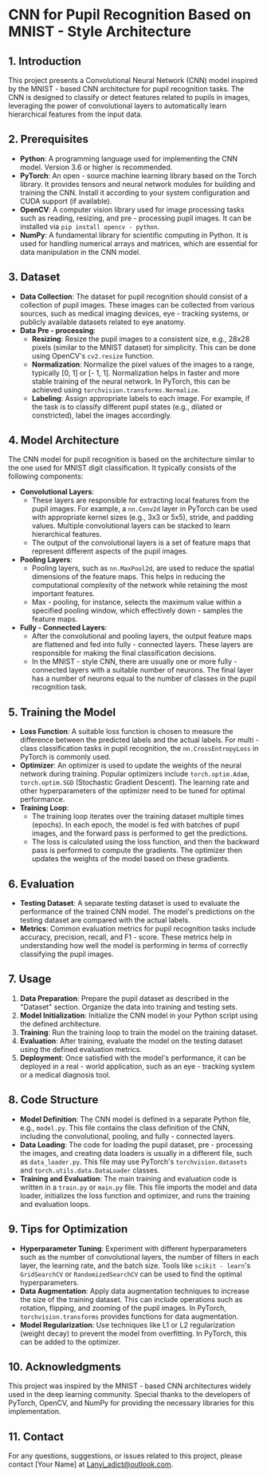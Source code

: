# CNN for Pupil Recognition Based on MNIST - Style Architecture

## 1. Introduction
This project presents a Convolutional Neural Network (CNN) model inspired by the MNIST - based CNN architecture for pupil recognition tasks. The CNN is designed to classify or detect features related to pupils in images, leveraging the power of convolutional layers to automatically learn hierarchical features from the input data.

## 2. Prerequisites
- **Python**: A programming language used for implementing the CNN model. Version 3.6 or higher is recommended.
- **PyTorch**: An open - source machine learning library based on the Torch library. It provides tensors and neural network modules for building and training the CNN. Install it according to your system configuration and CUDA support (if available).
- **OpenCV**: A computer vision library used for image processing tasks such as reading, resizing, and pre - processing pupil images. It can be installed via `pip install opencv - python`.
- **NumPy**: A fundamental library for scientific computing in Python. It is used for handling numerical arrays and matrices, which are essential for data manipulation in the CNN model.

## 3. Dataset
- **Data Collection**: The dataset for pupil recognition should consist of a collection of pupil images. These images can be collected from various sources, such as medical imaging devices, eye - tracking systems, or publicly available datasets related to eye anatomy.
- **Data Pre - processing**:
    - **Resizing**: Resize the pupil images to a consistent size, e.g., 28x28 pixels (similar to the MNIST dataset) for simplicity. This can be done using OpenCV's `cv2.resize` function.
    - **Normalization**: Normalize the pixel values of the images to a range, typically [0, 1] or [- 1, 1]. Normalization helps in faster and more stable training of the neural network. In PyTorch, this can be achieved using `torchvision.transforms.Normalize`.
    - **Labeling**: Assign appropriate labels to each image. For example, if the task is to classify different pupil states (e.g., dilated or constricted), label the images accordingly.

## 4. Model Architecture
The CNN model for pupil recognition is based on the architecture similar to the one used for MNIST digit classification. It typically consists of the following components:
- **Convolutional Layers**:
    - These layers are responsible for extracting local features from the pupil images. For example, a `nn.Conv2d` layer in PyTorch can be used with appropriate kernel sizes (e.g., 3x3 or 5x5), stride, and padding values. Multiple convolutional layers can be stacked to learn hierarchical features.
    - The output of the convolutional layers is a set of feature maps that represent different aspects of the pupil images.
- **Pooling Layers**:
    - Pooling layers, such as `nn.MaxPool2d`, are used to reduce the spatial dimensions of the feature maps. This helps in reducing the computational complexity of the network while retaining the most important features.
    - Max - pooling, for instance, selects the maximum value within a specified pooling window, which effectively down - samples the feature maps.
- **Fully - Connected Layers**:
    - After the convolutional and pooling layers, the output feature maps are flattened and fed into fully - connected layers. These layers are responsible for making the final classification decisions.
    - In the MNIST - style CNN, there are usually one or more fully - connected layers with a suitable number of neurons. The final layer has a number of neurons equal to the number of classes in the pupil recognition task.

## 5. Training the Model
- **Loss Function**: A suitable loss function is chosen to measure the difference between the predicted labels and the actual labels. For multi - class classification tasks in pupil recognition, the `nn.CrossEntropyLoss` in PyTorch is commonly used.
- **Optimizer**: An optimizer is used to update the weights of the neural network during training. Popular optimizers include `torch.optim.Adam`, `torch.optim.SGD` (Stochastic Gradient Descent). The learning rate and other hyperparameters of the optimizer need to be tuned for optimal performance.
- **Training Loop**:
    - The training loop iterates over the training dataset multiple times (epochs). In each epoch, the model is fed with batches of pupil images, and the forward pass is performed to get the predictions.
    - The loss is calculated using the loss function, and then the backward pass is performed to compute the gradients. The optimizer then updates the weights of the model based on these gradients.

## 6. Evaluation
- **Testing Dataset**: A separate testing dataset is used to evaluate the performance of the trained CNN model. The model's predictions on the testing dataset are compared with the actual labels.
- **Metrics**: Common evaluation metrics for pupil recognition tasks include accuracy, precision, recall, and F1 - score. These metrics help in understanding how well the model is performing in terms of correctly classifying the pupil images.

## 7. Usage
1. **Data Preparation**: Prepare the pupil dataset as described in the "Dataset" section. Organize the data into training and testing sets.
2. **Model Initialization**: Initialize the CNN model in your Python script using the defined architecture.
3. **Training**: Run the training loop to train the model on the training dataset.
4. **Evaluation**: After training, evaluate the model on the testing dataset using the defined evaluation metrics.
5. **Deployment**: Once satisfied with the model's performance, it can be deployed in a real - world application, such as an eye - tracking system or a medical diagnosis tool.

## 8. Code Structure
- **Model Definition**: The CNN model is defined in a separate Python file, e.g., `model.py`. This file contains the class definition of the CNN, including the convolutional, pooling, and fully - connected layers.
- **Data Loading**: The code for loading the pupil dataset, pre - processing the images, and creating data loaders is usually in a different file, such as `data_loader.py`. This file may use PyTorch's `torchvision.datasets` and `torch.utils.data.DataLoader` classes.
- **Training and Evaluation**: The main training and evaluation code is written in a `train.py` or `main.py` file. This file imports the model and data loader, initializes the loss function and optimizer, and runs the training and evaluation loops.

## 9. Tips for Optimization
- **Hyperparameter Tuning**: Experiment with different hyperparameters such as the number of convolutional layers, the number of filters in each layer, the learning rate, and the batch size. Tools like `scikit - learn`'s `GridSearchCV` or `RandomizedSearchCV` can be used to find the optimal hyperparameters.
- **Data Augmentation**: Apply data augmentation techniques to increase the size of the training dataset. This can include operations such as rotation, flipping, and zooming of the pupil images. In PyTorch, `torchvision.transforms` provides functions for data augmentation.
- **Model Regularization**: Use techniques like L1 or L2 regularization (weight decay) to prevent the model from overfitting. In PyTorch, this can be added to the optimizer.

## 10. Acknowledgments
This project was inspired by the MNIST - based CNN architectures widely used in the deep learning community. Special thanks to the developers of PyTorch, OpenCV, and NumPy for providing the necessary libraries for this implementation.

## 11. Contact
For any questions, suggestions, or issues related to this project, please contact [Your Name] at Lanyi_adict@outlook.com.
